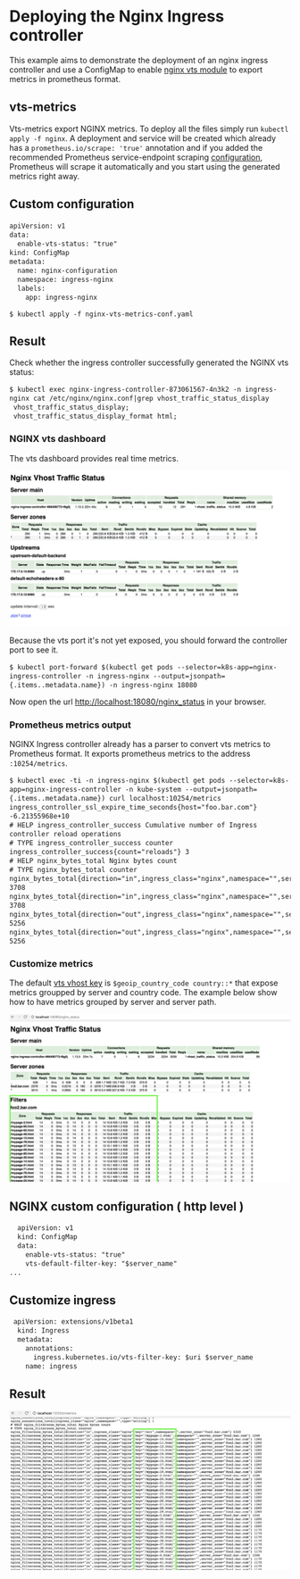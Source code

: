 # Deploying the Nginx Ingress controller

This example aims to demonstrate the deployment of an nginx ingress controller and use a ConfigMap to enable [nginx vts module](https://github.com/vozlt/nginx-module-vts
) to export metrics in prometheus format. 

## vts-metrics 

Vts-metrics export NGINX metrics. To deploy all the files simply run `kubectl apply -f nginx`. A deployment and service will be
created which already has a `prometheus.io/scrape: 'true'` annotation and if you added
the recommended Prometheus service-endpoint scraping [configuration](https://raw.githubusercontent.com/prometheus/prometheus/master/documentation/examples/prometheus-kubernetes.yml),
Prometheus will scrape it automatically and you start using the generated metrics right away.

## Custom configuration

```console
apiVersion: v1
data:
  enable-vts-status: "true"
kind: ConfigMap
metadata:
  name: nginx-configuration
  namespace: ingress-nginx
  labels:
    app: ingress-nginx
```

```console
$ kubectl apply -f nginx-vts-metrics-conf.yaml
```

## Result

Check whether the ingress controller successfully generated the NGINX vts status:

```console
$ kubectl exec nginx-ingress-controller-873061567-4n3k2 -n ingress-nginx cat /etc/nginx/nginx.conf|grep vhost_traffic_status_display
 vhost_traffic_status_display;
 vhost_traffic_status_display_format html;
```

### NGINX vts dashboard

The vts dashboard provides real time metrics. 

![vts dashboard](imgs/vts-dashboard.png)

Because the vts port it's not yet exposed, you should forward the controller port to see it.

```console
$ kubectl port-forward $(kubectl get pods --selector=k8s-app=nginx-ingress-controller -n ingress-nginx --output=jsonpath={.items..metadata.name}) -n ingress-nginx 18080
```

Now open the url [http://localhost:18080/nginx_status](http://localhost:18080/nginx_status) in your browser.

### Prometheus metrics output

NGINX Ingress controller already has a parser to convert vts metrics to Prometheus format. It exports prometheus metrics to the address `:10254/metrics`.

```console
$ kubectl exec -ti -n ingress-nginx $(kubectl get pods --selector=k8s-app=nginx-ingress-controller -n kube-system --output=jsonpath={.items..metadata.name}) curl localhost:10254/metrics
ingress_controller_ssl_expire_time_seconds{host="foo.bar.com"} -6.21355968e+10
# HELP ingress_controller_success Cumulative number of Ingress controller reload operations
# TYPE ingress_controller_success counter
ingress_controller_success{count="reloads"} 3
# HELP nginx_bytes_total Nginx bytes count
# TYPE nginx_bytes_total counter
nginx_bytes_total{direction="in",ingress_class="nginx",namespace="",server_zone="*"} 3708
nginx_bytes_total{direction="in",ingress_class="nginx",namespace="",server_zone="_"} 3708
nginx_bytes_total{direction="out",ingress_class="nginx",namespace="",server_zone="*"} 5256
nginx_bytes_total{direction="out",ingress_class="nginx",namespace="",server_zone="_"} 5256
```

### Customize metrics

The default [vts vhost key](https://github.com/vozlt/nginx-module-vts#vhost_traffic_status_filter_by_set_key) is `$geoip_country_code country::*` that expose metrics groupped by server and country code. The example below show how to have metrics grouped by server and server path.

![vts dashboard](imgs/vts-dashboard-filter-key-path.png)

##  NGINX custom configuration ( http level )

```
  apiVersion: v1
  kind: ConfigMap
  data:
    enable-vts-status: "true"
    vts-default-filter-key: "$server_name"
...
```

## Customize ingress

```
 apiVersion: extensions/v1beta1
  kind: Ingress
  metadata:
    annotations:
      ingress.kubernetes.io/vts-filter-key: $uri $server_name
    name: ingress
```

## Result 

![prometheus filter key path](imgs/prometheus-filter-key-path.png)
